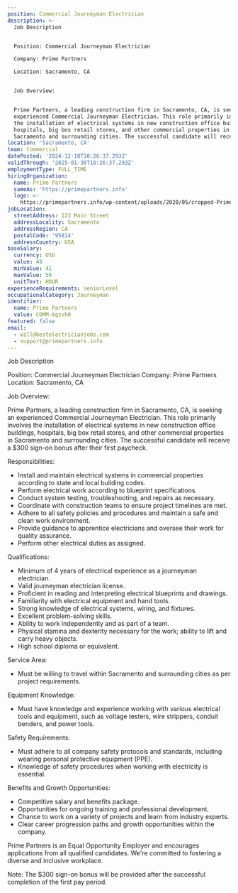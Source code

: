 ```yaml
---
position: Commercial Journeyman Electrician
description: >-
  Job Description


  Position: Commercial Journeyman Electrician

  Company: Prime Partners

  Location: Sacramento, CA


  Job Overview:


  Prime Partners, a leading construction firm in Sacramento, CA, is seeking an
  experienced Commercial Journeyman Electrician. This role primarily involves
  the installation of electrical systems in new construction office buildings,
  hospitals, big box retail stores, and other commercial properties in
  Sacramento and surrounding cities. The successful candidate will receive a ...
location: 'Sacramento, CA'
team: Commercial
datePosted: '2024-12-18T10:26:37.293Z'
validThrough: '2025-01-30T10:26:37.293Z'
employmentType: FULL_TIME
hiringOrganization:
  name: Prime Partners
  sameAs: 'https://primepartners.info'
  logo: >-
    https://primepartners.info/wp-content/uploads/2020/05/cropped-Prime-Partners-Logo-NO-BG-1-1.png
jobLocation:
  streetAddress: 123 Main Street
  addressLocality: Sacramento
  addressRegion: CA
  postalCode: '95814'
  addressCountry: USA
baseSalary:
  currency: USD
  value: 48
  minValue: 41
  maxValue: 56
  unitText: HOUR
experienceRequirements: seniorLevel
occupationalCategory: Journeyman
identifier:
  name: Prime Partners
  value: COMM-6gzvh0
featured: false
email:
  - will@bestelectricianjobs.com
  - support@primepartners.info
---
```




Job Description

Position: Commercial Journeyman Electrician
Company: Prime Partners
Location: Sacramento, CA

Job Overview:

Prime Partners, a leading construction firm in Sacramento, CA, is seeking an experienced Commercial Journeyman Electrician. This role primarily involves the installation of electrical systems in new construction office buildings, hospitals, big box retail stores, and other commercial properties in Sacramento and surrounding cities. The successful candidate will receive a $300 sign-on bonus after their first paycheck.

Responsibilities:

- Install and maintain electrical systems in commercial properties according to state and local building codes.
- Perform electrical work according to blueprint specifications.
- Conduct system testing, troubleshooting, and repairs as necessary.
- Coordinate with construction teams to ensure project timelines are met.
- Adhere to all safety policies and procedures and maintain a safe and clean work environment.
- Provide guidance to apprentice electricians and oversee their work for quality assurance.
- Perform other electrical duties as assigned.

Qualifications:

- Minimum of 4 years of electrical experience as a journeyman electrician.
- Valid journeyman electrician license.
- Proficient in reading and interpreting electrical blueprints and drawings.
- Familiarity with electrical equipment and hand tools.
- Strong knowledge of electrical systems, wiring, and fixtures.
- Excellent problem-solving skills.
- Ability to work independently and as part of a team.
- Physical stamina and dexterity necessary for the work; ability to lift and carry heavy objects.
- High school diploma or equivalent.

Service Area:

- Must be willing to travel within Sacramento and surrounding cities as per project requirements.

Equipment Knowledge:

- Must have knowledge and experience working with various electrical tools and equipment, such as voltage testers, wire strippers, conduit benders, and power tools.

Safety Requirements:

- Must adhere to all company safety protocols and standards, including wearing personal protective equipment (PPE).
- Knowledge of safety procedures when working with electricity is essential.

Benefits and Growth Opportunities:

- Competitive salary and benefits package.
- Opportunities for ongoing training and professional development.
- Chance to work on a variety of projects and learn from industry experts.
- Clear career progression paths and growth opportunities within the company.

Prime Partners is an Equal Opportunity Employer and encourages applications from all qualified candidates. We're committed to fostering a diverse and inclusive workplace.

Note: The $300 sign-on bonus will be provided after the successful completion of the first pay period.

